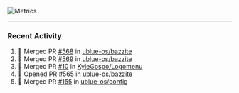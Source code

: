 ![Metrics](https://metrics.lecoq.io/KyleGospo?template=classic&base=header%2C%20activity%2C%20community%2C%20repositories%2C%20metadata&base.indepth=false&base.hireable=false&base.skip=false&config.timezone=America%2FLos_Angeles)

---
### Recent Activity
<!--START_SECTION:activity-->
1. 🎉 Merged PR [#568](https://github.com/ublue-os/bazzite/pull/568) in [ublue-os/bazzite](https://github.com/ublue-os/bazzite)
2. 🎉 Merged PR [#569](https://github.com/ublue-os/bazzite/pull/569) in [ublue-os/bazzite](https://github.com/ublue-os/bazzite)
3. 🎉 Merged PR [#10](https://github.com/KyleGospo/Logomenu/pull/10) in [KyleGospo/Logomenu](https://github.com/KyleGospo/Logomenu)
4. 💪 Opened PR [#565](https://github.com/ublue-os/bazzite/pull/565) in [ublue-os/bazzite](https://github.com/ublue-os/bazzite)
5. 🎉 Merged PR [#155](https://github.com/ublue-os/config/pull/155) in [ublue-os/config](https://github.com/ublue-os/config)
<!--END_SECTION:activity-->
